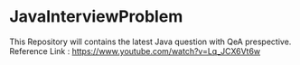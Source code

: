# JavaInterviewProblem
This Repository will contains the latest Java question with QeA prespective.
Reference Link : https://www.youtube.com/watch?v=Lq_JCX6Vt6w

